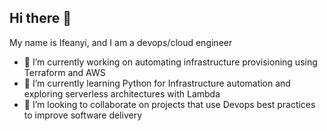 ## Hi there 👋

My name is Ifeanyi, and I am a devops/cloud engineer

- 🔭 I’m currently working on automating infrastructure provisioning using Terraform and AWS
- 🌱 I’m currently learning Python for Infrastructure automation and exploring serverless architectures with Lambda
- 👯 I’m looking to collaborate on projects that use Devops best practices to improve software delivery
<!--
**Donvic17/Donvic17** is a ✨ _special_ ✨ repository because its `README.md` (this file) appears on your GitHub profile.

Here are some ideas to get you started:

- 🔭 I’m currently working on ...
- 🌱 I’m currently learning ...
- 👯 I’m looking to collaborate on ...
- 🤔 I’m looking for help with ...
- 💬 Ask me about ...
- 📫 How to reach me: ...
- 😄 Pronouns: ...
- ⚡ Fun fact: ...
-->
